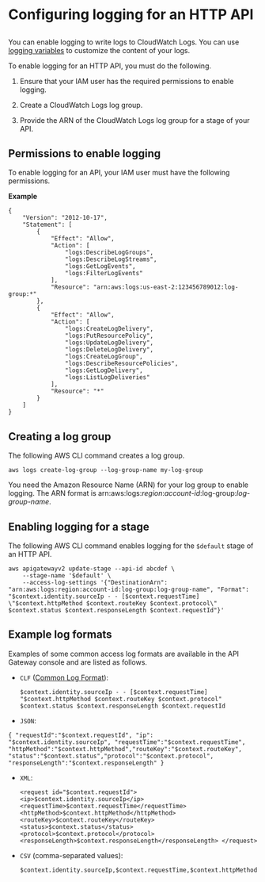 # Configuring logging for an HTTP API<a name="http-api-logging"></a>

## <a name="http-api-logging.intro"></a>

You can enable logging to write logs to CloudWatch Logs\. You can use [logging variables](http-api-logging-variables.md) to customize the content of your logs\.

To enable logging for an HTTP API, you must do the following\.

1. Ensure that your IAM user has the required permissions to enable logging\.

1. Create a CloudWatch Logs log group\.

1. Provide the ARN of the CloudWatch Logs log group for a stage of your API\.

## Permissions to enable logging<a name="http-api-logging.permissions"></a>

To enable logging for an API, your IAM user must have the following permissions\.

**Example**  

```
{
    "Version": "2012-10-17",
    "Statement": [
        {
            "Effect": "Allow",
            "Action": [
                "logs:DescribeLogGroups",
                "logs:DescribeLogStreams",
                "logs:GetLogEvents",
                "logs:FilterLogEvents"
            ],
            "Resource": "arn:aws:logs:us-east-2:123456789012:log-group:*"
        },
        {
            "Effect": "Allow",
            "Action": [
                "logs:CreateLogDelivery",
                "logs:PutResourcePolicy",
                "logs:UpdateLogDelivery",
                "logs:DeleteLogDelivery",
                "logs:CreateLogGroup",
                "logs:DescribeResourcePolicies",
                "logs:GetLogDelivery",
                "logs:ListLogDeliveries"
            ],
            "Resource": "*"
        }
    ]
}
```

## Creating a log group<a name="http-api-logging.create-log-group"></a>

The following AWS CLI command creates a log group\.

```
aws logs create-log-group --log-group-name my-log-group
```

You need the Amazon Resource Name \(ARN\) for your log group to enable logging\. The ARN format is arn:aws:logs:*region*:*account\-id*:log\-group:*log\-group\-name*\.

## Enabling logging for a stage<a name="http-api-enable-logging.console"></a>

The following AWS CLI command enables logging for the `$default` stage of an HTTP API\.

```
aws apigatewayv2 update-stage --api-id abcdef \
    --stage-name '$default' \
    --access-log-settings '{"DestinationArn": "arn:aws:logs:region:account-id:log-group:log-group-name", "Format": "$context.identity.sourceIp - - [$context.requestTime] \"$context.httpMethod $context.routeKey $context.protocol\" $context.status $context.responseLength $context.requestId"}'
```

## Example log formats<a name="http-api-enable-logging.examples"></a>

Examples of some common access log formats are available in the API Gateway console and are listed as follows\.
+ `CLF` \([Common Log Format](https://httpd.apache.org/docs/current/logs.html#common)\):

  ```
  $context.identity.sourceIp - - [$context.requestTime] "$context.httpMethod $context.routeKey $context.protocol" $context.status $context.responseLength $context.requestId
  ```
+  `JSON`: 

  ```
  { "requestId":"$context.requestId", "ip": "$context.identity.sourceIp", "requestTime":"$context.requestTime", "httpMethod":"$context.httpMethod","routeKey":"$context.routeKey", "status":"$context.status","protocol":"$context.protocol", "responseLength":"$context.responseLength" }
  ```
+ `XML`: 

  ```
  <request id="$context.requestId"> <ip>$context.identity.sourceIp</ip> <requestTime>$context.requestTime</requestTime> <httpMethod>$context.httpMethod</httpMethod> <routeKey>$context.routeKey</routeKey> <status>$context.status</status> <protocol>$context.protocol</protocol> <responseLength>$context.responseLength</responseLength> </request>
  ```
+ `CSV` \(comma\-separated values\):

  ```
  $context.identity.sourceIp,$context.requestTime,$context.httpMethod,$context.routeKey,$context.protocol,$context.status,$context.responseLength,$context.requestId
  ```